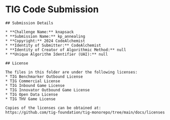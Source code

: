 # TIG Code Submission

    ## Submission Details

    * **Challenge Name:** knapsack
    * **Submission Name:** kp_annealing
    * **Copyright:** 2024 CodeAlchemist
    * **Identity of Submitter:** CodeAlchemist
    * **Identity of Creator of Algorithmic Method:** null
    * **Unique Algorithm Identifier (UAI):** null

    ## License

    The files in this folder are under the following licenses:
    * TIG Benchmarker Outbound License
    * TIG Commercial License
    * TIG Inbound Game License
    * TIG Innovator Outbound Game License
    * TIG Open Data License
    * TIG THV Game License

    Copies of the licenses can be obtained at:  
    https://github.com/tig-foundation/tig-monorepo/tree/main/docs/licenses